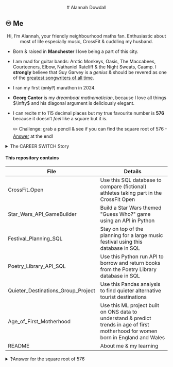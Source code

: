 <p align="center">
# Alannah Dowdall
</p>


## ♾️ Me 
<p align="center">
Hi, I’m Alannah, your friendly neighbourhood maths fan. 
 Enthusiastic about most of life especially music, CrossFit & cuddling my husband. 
</p>

	
- Born & raised in __Manchester__ I love being a part of this city. 
- I am mad for guitar bands: Arctic Monkeys, Oasis, The Maccabees, Courteeners, Elbow, Nathaniel Rateliff & the Night Sweats, Caamp. I __strongly__ believe that Guy Garvey is a _genius_ & should be revered as one of the <ins>greatest songwriters of all time</ins>. 
- I ran my first (~~only?~~) marathon in 2024.
-  __Georg Cantor__ is my _dreamboat mathematician_, because I love all things $\infty\$ and his diagonal argument is deliciously elegant.
- I can recite $\pi$ to 115 decimal places but my true favourite number is __576__ because it doesn’t _feel_ like a square but it is.

   ✏️ Challenge: grab a pencil & see if you can find the square root of 576 - [Answer](https://github.com/Cowley-Codes/CFG-Assignments#answer-for-the-square-root-of-576) at the end!


<details>

<summary> The CAREER SWITCH Story </summary>

<br/>

As a maths teacher I have had tremendous fun trying to show teenagers the beauty and power of mathematics. 

Having climbed the education ladder as far as I’d like, I felt a window of opportunity to become a student again; to stretch myself, rather than my classes, to see what I can achieve.

On the recommendation of a Data Scientist friend, I tried the CFG kickstarter in SQL and I was hooked. 

Just over a year later, here I am on the path to becoming a Data Engineer at a company where I will have a truly positive impact on society - I couldn’t be more thrilled. __Thank you CFG!__

Our lord and saviour Dolly Parton teaches us...
> Find out who you are and do it on purpose.

Well Dolly, I am **_doing my best!_**
 
</details>

#### This repository contains ####

| File          | Details |
| ------------- | ------------- |
| CrossFit_Open   | Use this SQL database to compare (fictional) athletes taking part in the CrossFit Open |
| Star_Wars_API_GameBuilder      | Build a Star Wars themed "Guess Who?" game using an API in Python |
| Festival_Planning_SQL      | Stay on top of the planning for a large music festival using this database in SQL  |
| Poetry_Library_API_SQL      | Use this Python run API to borrow and return books from the Poetry Library database in SQL |
| Quieter_Destinations_Group_Project      | Use this Pandas analysis to find quieter alternative tourist destinations |
| Age_of_First_Motherhood   | Use this ML project built on ONS data to understand & predict trends in age of first motherhood for women born in England and Wales |
| README      | About me & my learning |



<details>
	
 <summary>
❓Answer for the square root of 576
 </summary>

<br/>

$576=24^2$, hence $\sqrt{576}=24$

A neat way to discover this is by prime factorising $576$ into $576=2^{6} \times 3^{2}$ and sharing into two matching groups of $2^{3} \times 3^{1}$

You can run my square and square root Python code to find more square numbers.

</details>
